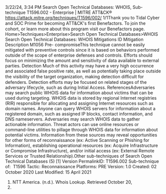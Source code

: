 3/22/24, 3:34 PM Search Open Technical Databases: WHOIS, Sub-technique T1596.002 - Enterprise | MITRE ATT&CK®
https://attack.mitre.org/techniques/T1596/002/ 1/1Thank you to Tidal Cyber and SOC Prime for becoming ATT&CK's ﬁrst Benefactors. To join the cohort, or learn more about this program visit our
Benefactors page.
Home>Techniques>Enterprise>Search Open Technical Databases>WHOIS
Search Open Technical Databases: WHOIS
Mitigations
ID Mitigation Description
M1056 Pre-
compromiseThis technique cannot be easily mitigated with preventive controls since it is based on behaviors performed
outside of the scope of enterprise defenses and controls. Efforts should focus on minimizing the amount
and sensitivity of data available to external parties.
Detection
Much of this activity may have a very high occurrence and associated false positive rate, as well as potentially taking place outside the
visibility of the target organization, making detection diﬃcult for defenders.
Detection efforts may be focused on related stages of the adversary lifecycle, such as during Initial Access.
ReferencesAdversaries may search public WHOIS data for information about victims that can be used during targeting. WHOIS data is stored by
regional Internet registries (RIR) responsible for allocating and assigning Internet resources such as domain names. Anyone can query
WHOIS servers for information about a registered domain, such as assigned IP blocks, contact information, and DNS nameservers.
Adversaries may search WHOIS data to gather actionable information. Threat actors can use online resources or command-line utilities to
pillage through WHOIS data for information about potential victims. Information from these sources may reveal opportunities for other
forms of reconnaissance (ex: Active Scanning or Phishing for Information), establishing operational resources (ex: Acquire Infrastructure or
Compromise Infrastructure), and/or initial access (ex: External Remote Services or Trusted Relationship).Other sub-techniques of Search Open Technical Databases (5)
[1]
Version PermalinkID: T1596.002
Sub-technique of:  T1596
 
Tactic: Reconnaissance
 
Platforms: PRE
Version: 1.0
Created: 02 October 2020
Last Modiﬁed: 15 April 2021
1. NTT America. (n.d.). Whois Lookup. Retrieved October 20,
2020.